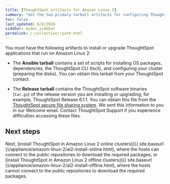 ```yaml
---
title: [ThoughtSpot artifacts for Amazon Linux 2]
summary: "Get the two primary tarball artifacts for configuring ThoughtSpot using Amazon Linux 2."
toc: false
last_updated: 6/8/2020
sidebar: mydoc_sidebar
permalink: /:collection/:path.html
---
```

You must have the following artifacts to install or upgrade ThoughtSpot applications that run on Amazon Linux 2:

- The **Ansible tarball** contains a set of scripts for installing OS packages, dependencies, the ThoughtSpot CLI (tscli), and configuring your cluster (preparing the disks). You can obtain this tarball from your ThoughtSpot contact.

- The __Release tarball__ contains the ThoughtSpot software binaries (`tar.gz`) of the release version you are installing or upgrading; for example, ThoughtSpot Release 6.1.1. You can obtain this file from the <a href="https://thoughtspot.egnyte.com/" target="_blank">ThoughtSpot secure file sharing system</a>. We sent this information to you in our Welcome email. Contact ThoughtSpot Support if you experience difficulties accessing these files.

## Next steps
Next, [install ThoughtSpot in Amazon Linux 2 online clusters]({{ site.baseurl }}/appliance/amazon-linux-2/al2-install-online.html), where the hosts can connect to the public repositories to download the required packages, or [install ThoughtSpot in Amazon Linux 2 offline clusters]({{ site.baseurl }}/appliance/amazon-linux-2/al2-install-offline.html), where the hosts cannot connect to the public repositories to download the required packages.
